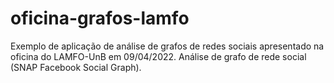 # oficina-grafos-lamfo

Exemplo de aplicação de análise de grafos de redes sociais apresentado na oficina do LAMFO-UnB em 09/04/2022.
Análise de grafo de rede social (SNAP Facebook Social Graph).
